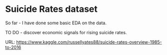 # Suicide Rates dataset

So far - I have done some basic EDA on the data.

TO DO - discover economic signals for rising suicide rates.

URL:
https://www.kaggle.com/russellyates88/suicide-rates-overview-1985-to-2016
